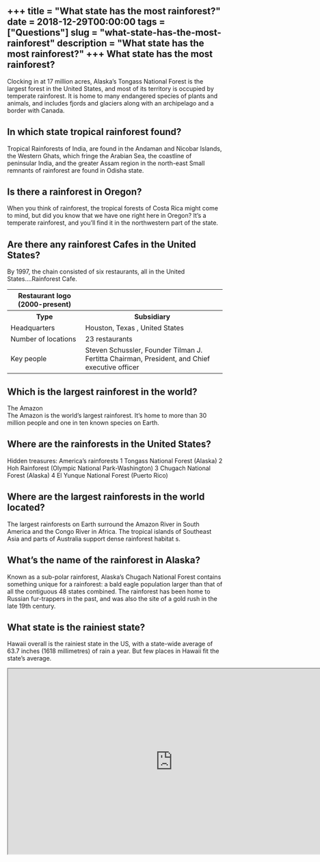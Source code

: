 +++
title = "What state has the most rainforest?"
date = 2018-12-29T00:00:00
tags = ["Questions"]
slug = "what-state-has-the-most-rainforest"
description = "What state has the most rainforest?"
+++
What state has the most rainforest?
-----------------------------------

Clocking in at 17 million acres, Alaska’s Tongass National Forest is the largest forest in the United States, and most of its territory is occupied by temperate rainforest. It is home to many endangered species of plants and animals, and includes fjords and glaciers along with an archipelago and a border with Canada.

In which state tropical rainforest found?
-----------------------------------------

Tropical Rainforests of India, are found in the Andaman and Nicobar Islands, the Western Ghats, which fringe the Arabian Sea, the coastline of peninsular India, and the greater Assam region in the north-east Small remnants of rainforest are found in Odisha state.

Is there a rainforest in Oregon?
--------------------------------

When you think of rainforest, the tropical forests of Costa Rica might come to mind, but did you know that we have one right here in Oregon? It’s a temperate rainforest, and you’ll find it in the northwestern part of the state.

Are there any rainforest Cafes in the United States?
----------------------------------------------------

By 1997, the chain consisted of six restaurants, all in the United States….Rainforest Cafe.

<table><tr><th>Restaurant logo (2000-present)</th></tr><tr><th>Type</th><th>Subsidiary</th></tr><tr><td>Headquarters</td><td>Houston, Texas , United States</td></tr><tr><td>Number of locations</td><td>23 restaurants</td></tr><tr><td>Key people</td><td>Steven Schussler, Founder Tilman J. Fertitta Chairman, President, and Chief executive officer</td></tr></table>

Which is the largest rainforest in the world?
---------------------------------------------

The Amazon  
The Amazon is the world’s largest rainforest. It’s home to more than 30 million people and one in ten known species on Earth.

Where are the rainforests in the United States?
-----------------------------------------------

Hidden treasures: America’s rainforests 1 Tongass National Forest (Alaska) 2 Hoh Rainforest (Olympic National Park-Washington) 3 Chugach National Forest (Alaska) 4 El Yunque National Forest (Puerto Rico)

Where are the largest rainforests in the world located?
-------------------------------------------------------

The largest rainforests on Earth surround the Amazon River in South America and the Congo River in Africa. The tropical islands of Southeast Asia and parts of Australia support dense rainforest habitat s.

What’s the name of the rainforest in Alaska?
--------------------------------------------

Known as a sub-polar rainforest, Alaska’s Chugach National Forest contains something unique for a rainforest: a bald eagle population larger than that of all the contiguous 48 states combined. The rainforest has been home to Russian fur-trappers in the past, and was also the site of a gold rush in the late 19th century.

What state is the rainiest state?
---------------------------------

Hawaii overall is the rainiest state in the US, with a state-wide average of 63.7 inches (1618 millimetres) of rain a year. But few places in Hawaii fit the state’s average.

<iframe allow="accelerometer; autoplay; clipboard-write; encrypted-media; gyroscope; picture-in-picture" allowfullscreen="" class="__youtube_prefs__  epyt-is-override  no-lazyload" data-no-lazy="1" data-origheight="433" data-origwidth="770" data-skipgform_ajax_framebjll="" height="433" id="_ytid_93978" loading="lazy" src="https://www.youtube.com/embed/oSOqJ5bRHx0?enablejsapi=1&autoplay=0&cc_load_policy=0&cc_lang_pref=&iv_load_policy=1&loop=0&modestbranding=0&rel=1&fs=1&playsinline=0&autohide=2&theme=dark&color=red&controls=1&" title="YouTube player" width="770"></iframe>